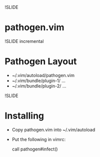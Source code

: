 !SLIDE
# pathogen.vim #

!SLIDE incremental
# Pathogen Layout #
* ~/.vim/autoload/pathogen.vim
* ~/.vim/bundle/plugin-1/ ...
* ~/.vim/bundle/plugin-2/ ...

!SLIDE
# Installing #

* Copy pathogen.vim into ~/.vim/autoload
* Put the following in vimrc:
  
    call pathogen#infect()

